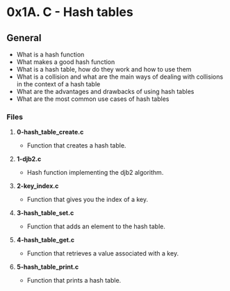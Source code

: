 # 0x1A. C - Hash tables

## General
   - What is a hash function
   - What makes a good hash function
   - What is a hash table, how do they work and how to use them
   - What is a collision and what are the main ways of dealing with collisions in the context of a hash table
   - What are the advantages and drawbacks of using hash tables
   - What are the most common use cases of hash tables

### Files

1. **0-hash_table_create.c**
   - Function that creates a hash table.

2. **1-djb2.c**
   - Hash function implementing the djb2 algorithm.

3. **2-key_index.c**
   - Function that gives you the index of a key.

4. **3-hash_table_set.c**
   - Function that adds an element to the hash table.

5. **4-hash_table_get.c**
   - Function that retrieves a value associated with a key.

6. **5-hash_table_print.c**
   - Function that prints a hash table.

